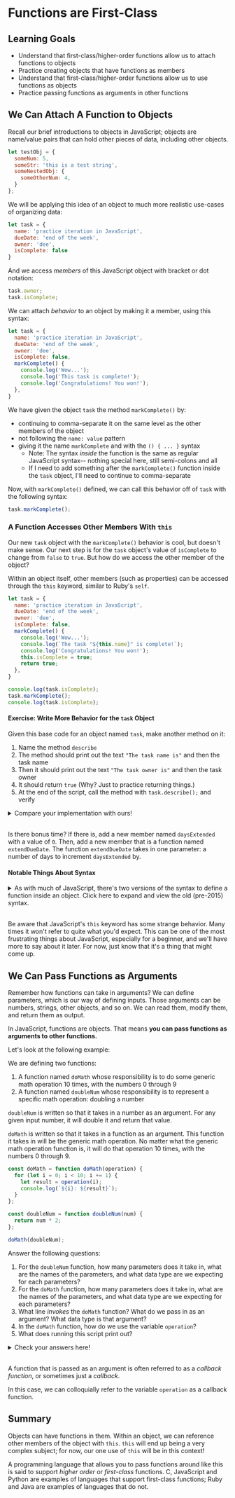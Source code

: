 # Functions are First-Class

## Learning Goals

- Understand that first-class/higher-order functions allow us to attach functions to objects
- Practice creating objects that have functions as members
- Understand that first-class/higher-order functions allow us to use functions as objects
- Practice passing functions as arguments in other functions

## We Can Attach A Function to Objects

Recall our brief introductions to objects in JavaScript; objects are name/value pairs that can hold other pieces of data, including other objects.

```javascript
let testObj = {
  someNum: 5,
  someStr: 'this is a test string',
  someNestedObj: {
    someOtherNum: 4,
  }
};
```

We will be applying this idea of an object to much more realistic use-cases of organizing data:

```javascript
let task = {
  name: 'practice iteration in JavaScript',
  dueDate: 'end of the week',
  owner: 'dee',
  isComplete: false
}
```

And we access _members_ of this JavaScript object with bracket or dot notation:

```javascript
task.owner;
task.isComplete;
```

We can attach _behavior_ to an object by making it a member, using this syntax:

```javascript
let task = {
  name: 'practice iteration in JavaScript',
  dueDate: 'end of the week',
  owner: 'dee',
  isComplete: false,
  markComplete() {
    console.log('Wow...');
    console.log('This task is complete!');
    console.log('Congratulations! You won!');
  },
}
```

We have given the object `task` the method `markComplete()` by:
- continuing to comma-separate it on the same level as the other members of the object
- not following the `name: value` pattern
- giving it the name `markComplete` and with the `() { ... }` syntax
    - Note: The syntax _inside_ the function is the same as regular JavaScript syntax-- nothing special here, still semi-colons and all
    - If I need to add something after the `markComplete()` function inside the `task` object, I'll need to continue to comma-separate

Now, with `markComplete()` defined, we can call this behavior off of `task` with the following syntax:

```javascript
task.markComplete();
```

### A Function Accesses Other Members With `this`

Our new `task` object with the `markComplete()` behavior is cool, but doesn't make sense. Our next step is for the `task` object's value of `isComplete` to change from `false` to `true`. But how do we access the other member of the object?

Within an object itself, other members (such as properties) can be accessed through the `this` keyword, similar to Ruby's `self`.

```javascript
let task = {
  name: 'practice iteration in JavaScript',
  dueDate: 'end of the week',
  owner: 'dee',
  isComplete: false,
  markComplete() {
    console.log('Wow...');
    console.log(`The task "${this.name}" is complete!`);
    console.log('Congratulations! You won!');
    this.isComplete = true;
    return true;
  },
}

console.log(task.isComplete);
task.markComplete();
console.log(task.isComplete);
```

#### Exercise: Write More Behavior for the `task` Object

Given this base code for an object named `task`, make another method on it:

1. Name the method `describe`
1. The method should print out the text `"The task name is"` and then the task name
1. Then it should print out the text `"The task owner is"` and then the task owner
1. It should return `true` (Why? Just to practice returning things.)
1. At the end of the script, call the method with `task.describe();` and verify

<details>

  <summary>
    Compare your implementation with ours!
  </summary>

  ```javascript
  let task = {
    name: 'practice iteration in JavaScript',
    dueDate: 'end of the week',
    owner: 'dee',
    isComplete: false,
    markComplete() {
      console.log('Wow...');
      console.log(`The task "${this.name}" is complete!`);
      console.log('Congratulations! You won!');
      this.isComplete = true;
      return true;
    },
    describe() {
      console.log(`The task name is ${this.name}`);
      console.log(`The task owner is ${this.owner}`);
      return true;
    }
  }

  task.describe();
  ```

</details>
<br/>

Is there bonus time? If there is, add a new member named `daysExtended` with a value of `0`. Then, add a new member that is a function named `extendDueDate`. The function `extendDueDate` takes in one parameter: a number of days to increment `daysExtended` by.

#### Notable Things About Syntax

<details>

  <summary>
    As with much of JavaScript, there's two versions of the syntax to define a function inside an object. Click here to expand and view the old (pre-2015) syntax.
  </summary>

  ```javascript
  // Old syntax for defining a function inside an object
  const animal = {
    // ...
    describe: function() {
      console.log(`A ${this.species} goes ${this.sound}`);
    }
  };
  ```

  It's just different enough to trip you up if you see it on Stack Overflow. In this course we'll be using the new-style syntax (the first example).

</details>
<br/>

Be aware that JavaScript's `this` keyword has some strange behavior. Many times it won't refer to quite what you'd expect. This can be one of the most frustrating things about JavaScript, especially for a beginner, and we'll have more to say about it later. For now, just know that it's a thing that might come up.

## We Can Pass Functions as Arguments

Remember how functions can take in arguments? We can define parameters, which is our way of defining inputs. Those arguments can be numbers, strings, other objects, and so on. We can read them, modify them, and return them as output.

In JavaScript, functions are objects. That means **you can pass functions as arguments to other functions.**

Let's look at the following example:

We are defining two functions:
1. A function named `doMath` whose responsibility is to do some generic math operation 10 times, with the numbers 0 through 9
1. A function named `doubleNum` whose responsibility is to represent a specific math operation: doubling a number

`doubleNum` is written so that it takes in a number as an argument. For any given input number, it will double it and return that value.

`doMath` is written so that it takes in a function as an argument. This function it takes in will be the generic math operation. No matter what the generic math operation function is, it will do that operation 10 times, with the numbers 0 through 9.

```javascript
const doMath = function doMath(operation) {
  for (let i = 0; i < 10; i += 1) {
    let result = operation(i);
    console.log(`${i}: ${result}`);
  }
};

const doubleNum = function doubleNum(num) {
  return num * 2;
};

doMath(doubleNum);
```

Answer the following questions:

1. For the `doubleNum` function, how many parameters does it take in, what are the names of the parameters, and what data type are we expecting for each parameters?
1. For the `doMath` function, how many parameters does it take in, what are the names of the parameters, and what data type are we expecting for each parameters?
1. What line _invokes_ the `doMath` function? What do we pass in as an argument? What data type is that argument?
1. In the `doMath` function, how do we use the variable `operation`?
1. What does running this script print out?

<details>

  <summary>
    Check your answers here!
  </summary>

  1. 1 parameter named `num` that is a number
  1. 1 parameter named `operation` that is a function
  1. `doMath(doubleNum)`. We pass in the `doubleNum` function as an argument.
  1. Because `operation` is a function, we _invoke_ the `operation` function with `let result = operation(i);`
  1.
      ```bash
      0: 0
      1: 2
      2: 4
      3: 6
      4: 8
      5: 10
      6: 12
      7: 14
      8: 16
      9: 18
      ```

</details>

<br/>

A function that is passed as an argument is often referred to as a _callback function_, or sometimes just a _callback_.

In this case, we can colloquially refer to the variable `operation` as a callback function.

## Summary

Objects can have functions in them. Within an object, we can reference other members of the object with `this`. `this` will end up being a very complex subject; for now, our one use of `this` will be in this context!

A programming language that allows you to pass functions around like this is said to support _higher order_ or _first-class_ functions. C, JavaScript and Python are examples of languages that support first-class functions; Ruby and Java are examples of languages that do not.
